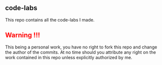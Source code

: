 ## code-labs
This repo contains all the code-labs I made.

## <span style="color:red">Warning !!!</span>
This being a personal work, you have no right to fork this repo and change the author of the commits.
At no time should you attribute any right on the work contained in this repo unless explicitly authorized by me.
